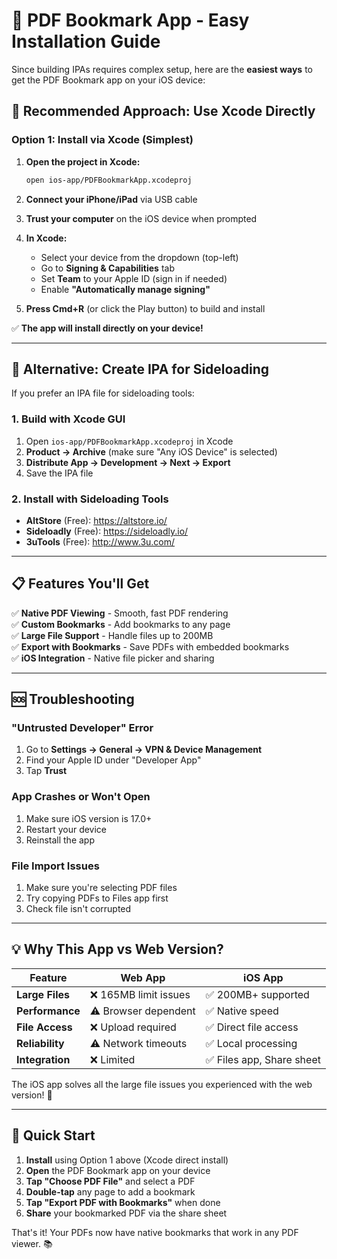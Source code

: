 # 📱 PDF Bookmark App - Easy Installation Guide

Since building IPAs requires complex setup, here are the **easiest ways** to get the PDF Bookmark app on your iOS device:

## 🎯 Recommended Approach: Use Xcode Directly

### Option 1: Install via Xcode (Simplest)
1. **Open the project in Xcode:**
   ```bash
   open ios-app/PDFBookmarkApp.xcodeproj
   ```

2. **Connect your iPhone/iPad** via USB cable

3. **Trust your computer** on the iOS device when prompted

4. **In Xcode:**
   - Select your device from the dropdown (top-left)
   - Go to **Signing & Capabilities** tab
   - Set **Team** to your Apple ID (sign in if needed)
   - Enable **"Automatically manage signing"**

5. **Press Cmd+R** (or click the Play button) to build and install

✅ **The app will install directly on your device!**

---

## 🔧 Alternative: Create IPA for Sideloading

If you prefer an IPA file for sideloading tools:

### 1. Build with Xcode GUI
1. Open `ios-app/PDFBookmarkApp.xcodeproj` in Xcode
2. **Product → Archive** (make sure "Any iOS Device" is selected)
3. **Distribute App → Development → Next → Export**
4. Save the IPA file

### 2. Install with Sideloading Tools
- **AltStore** (Free): https://altstore.io/
- **Sideloadly** (Free): https://sideloadly.io/
- **3uTools** (Free): http://www.3u.com/

---

## 📋 Features You'll Get

✅ **Native PDF Viewing** - Smooth, fast PDF rendering  
✅ **Custom Bookmarks** - Add bookmarks to any page  
✅ **Large File Support** - Handle files up to 200MB  
✅ **Export with Bookmarks** - Save PDFs with embedded bookmarks  
✅ **iOS Integration** - Native file picker and sharing  

---

## 🆘 Troubleshooting

### "Untrusted Developer" Error
1. Go to **Settings → General → VPN & Device Management**
2. Find your Apple ID under "Developer App"
3. Tap **Trust**

### App Crashes or Won't Open
1. Make sure iOS version is 17.0+
2. Restart your device
3. Reinstall the app

### File Import Issues
1. Make sure you're selecting PDF files
2. Try copying PDFs to Files app first
3. Check file isn't corrupted

---

## 💡 Why This App vs Web Version?

| Feature         | Web App              | iOS App                  |
| --------------- | -------------------- | ------------------------ |
| **Large Files** | ❌ 165MB limit issues | ✅ 200MB+ supported       |
| **Performance** | ⚠️ Browser dependent  | ✅ Native speed           |
| **File Access** | ❌ Upload required    | ✅ Direct file access     |
| **Reliability** | ⚠️ Network timeouts   | ✅ Local processing       |
| **Integration** | ❌ Limited            | ✅ Files app, Share sheet |

The iOS app solves all the large file issues you experienced with the web version! 🎉

---

## 🚀 Quick Start

1. **Install** using Option 1 above (Xcode direct install)
2. **Open** the PDF Bookmark app on your device
3. **Tap "Choose PDF File"** and select a PDF
4. **Double-tap** any page to add a bookmark
5. **Tap "Export PDF with Bookmarks"** when done
6. **Share** your bookmarked PDF via the share sheet

That's it! Your PDFs now have native bookmarks that work in any PDF viewer. 📚
